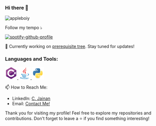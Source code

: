 ### Hi there 👋

<p align="left">
    <img src="https://komarev.com/ghpvc/?username=appleboiy&label=Profile%20views&color=0e75b6&style=flat" alt="appleboiy" />
</p>

Follow my tempo ♭
<br>

[![spotify-github-profile](https://spotify-github-profile.vercel.app/api/view?uid=31kpeh7oicqyahxfbmitly2fjy6m&cover_image=true&theme=natemoo-re&show_offline=false&background_color=121212&interchange=true&bar_color=53b14f&bar_color_cover=true)](https://spotify-github-profile.vercel.app/api/view?uid=31kpeh7oicqyahxfbmitly2fjy6m&redirect=true)

🔭 Currently working on
[prerequisite tree](https://github.com/AppleBoiy/prerequisite-tree). Stay tuned
for updates!

<h3 align="left">Languages and Tools:</h3>
<p align="left">
    <a href="https://www.w3schools.com/cs/" target="_blank" rel="noreferrer">
        <img src="https://raw.githubusercontent.com/devicons/devicon/master/icons/csharp/csharp-original.svg" alt="csharp" width="40" height="40"/>
    </a>
    <a href="https://www.java.com" target="_blank" rel="noreferrer">
        <img src="https://raw.githubusercontent.com/devicons/devicon/master/icons/java/java-original.svg" alt="java" width="40" height="40"/>
    </a>
    <a href="https://www.python.org" target="_blank" rel="noreferrer">
        <img src="https://raw.githubusercontent.com/devicons/devicon/master/icons/python/python-original.svg" alt="python" width="40" height="40"/>
    </a>
</p>

📫 How to Reach Me:

- LinkedIn: [C. Jainan](https://www.linkedin.com/in/chaipat-jainan/)
- Email: [Contact Me!](mailto:contact.chaipat@gmail.com)

Thank you for visiting my profile! Feel free to explore my repositories and
contributions. Don't forget to leave a ⭐️ if you find something interesting!
